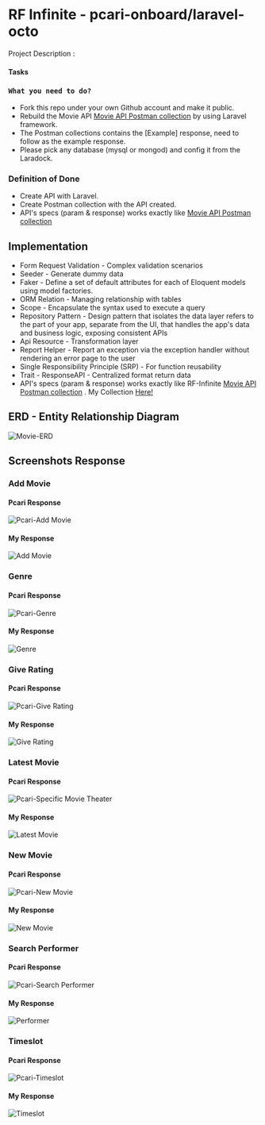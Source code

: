 # RF Infinite - pcari-onboard/laravel-octo

Project Description : 
#### Tasks
### `What you need to do?`

- Fork this repo under your own Github account and make it public.
- Rebuild the Movie API [Movie API Postman collection](https://raw.githubusercontent.com/pcari-onboard/laravel-octo/master/Movie%20API.postman_collection.json?token=AB5WC65UEEM3SCHPQ3SYPODBNZZ3A) by using Laravel framework.
- The Postman collections contains the [Example] response, need to follow as the example response. 
- Please pick any database (mysql or mongod) and config it from the Laradock. 

### Definition of Done

- Create API with Laravel. 
- Create Postman collection with the API created. 
- API's specs (param & response) works exactly like [Movie API Postman collection](https://raw.githubusercontent.com/pcari-onboard/laravel-octo/master/Movie%20API.postman_collection.json?token=AB5WC65UEEM3SCHPQ3SYPODBNZZ3A)

## Implementation
- Form Request Validation - Complex validation scenarios
- Seeder - Generate dummy data
- Faker - Define a set of default attributes for each of Eloquent models using model factories.
- ORM Relation - Managing relationship with tables
- Scope - Encapsulate the syntax used to execute a query
- Repository Pattern - Design pattern that isolates the data layer refers to the part of your app, separate from the UI, that handles the app's data and business logic, exposing consistent APIs
- Api Resource - Transformation layer
- Report Helper - Report an exception via the exception handler without rendering an error page to the user
- Single Responsibility Principle (SRP) - For function reusability
- Trait - ResponseAPI - Centralized format return data
- API's specs (param & response) works exactly like RF-Infinite [Movie API Postman collection](https://raw.githubusercontent.com/pcari-onboard/laravel-octo/master/Movie%20API.postman_collection.json?token=AB5WC65UEEM3SCHPQ3SYPODBNZZ3A) . My Collection [Here!](https://raw.githubusercontent.com/hafizhhadi/laravel-octo/master/Movie%20API%20-%20Hafiz%20Hadi%20Collection.json)

## ERD - Entity Relationship Diagram
![Movie-ERD](https://github.com/hafizhhadi/laravel-octo/assets/93474461/c7cd6b96-3bae-4385-b086-c2c1e15a2171)

## Screenshots Response

### Add Movie
#### Pcari Response
![Pcari-Add Movie](https://github.com/hafizhhadi/laravel-octo/assets/93474461/72398c57-1047-4676-966e-793ac509634b)
#### My Response
![Add Movie](https://github.com/hafizhhadi/laravel-octo/assets/93474461/ffbe0222-268e-4d80-a215-3c2f1ca32e42)

### Genre
#### Pcari Response
![Pcari-Genre](https://github.com/hafizhhadi/laravel-octo/assets/93474461/5ff226aa-54c7-47b9-8a03-c5e4cbd7ccb9)
#### My Response
![Genre](https://github.com/hafizhhadi/laravel-octo/assets/93474461/b22299fa-cd12-4255-bb51-39adc2740e54)

### Give Rating
#### Pcari Response
![Pcari-Give Rating](https://github.com/hafizhhadi/laravel-octo/assets/93474461/0e26c2e7-1180-49cd-9a62-9c90d49a7ad0)
#### My Response
![Give Rating](https://github.com/hafizhhadi/laravel-octo/assets/93474461/6d24b365-0bd4-43d4-b3f2-c8fcdb3ffc8c)

### Latest Movie
#### Pcari Response
![Pcari-Specific Movie Theater](https://github.com/hafizhhadi/laravel-octo/assets/93474461/5779f609-be61-44c4-ad74-6f6db1fa6aa0)
#### My Response
![Latest Movie](https://github.com/hafizhhadi/laravel-octo/assets/93474461/ba93af0a-b714-466e-a0f9-c2dc0f608cfb)

### New Movie
#### Pcari Response
![Pcari-New Movie](https://github.com/hafizhhadi/laravel-octo/assets/93474461/17413c05-0142-4e96-8ace-19da014d15b4)
#### My Response
![New Movie](https://github.com/hafizhhadi/laravel-octo/assets/93474461/0b249353-f075-48e8-8bec-dd5958aeeb6b)

### Search Performer
#### Pcari Response
![Pcari-Search Performer](https://github.com/hafizhhadi/laravel-octo/assets/93474461/6875f623-34af-4351-abd9-f92b2b0da7f5)
#### My Response
![Performer](https://github.com/hafizhhadi/laravel-octo/assets/93474461/71f7fb5b-e25a-4791-b47d-d43e1fb5e4c3)

### Timeslot
#### Pcari Response
![Pcari-Timeslot](https://github.com/hafizhhadi/laravel-octo/assets/93474461/0019eaf1-476d-4a1f-928e-3c3b09faa8fb)
#### My Response
![Timeslot](https://github.com/hafizhhadi/laravel-octo/assets/93474461/fce1e2e9-34a3-4952-aaa9-c47bd9ea35c8)
